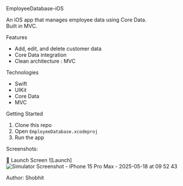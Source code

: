 EmployeeDatabase-iOS

An iOS app that manages employee data using Core Data.  
Built in MVC.

Features
- Add, edit, and delete customer data
- Core Data integration
- Clean architecture : MVC

Technologies
- Swift
- UIKit
- Core Data
- MVC

Getting Started
1. Clone this repo
2. Open `EmployeeDatabase.xcodeproj`
3. Run the app

Screenshots:

🔹 Launch Screen
![Launch]![Simulator Screenshot - iPhone 15 Pro Max - 2025-05-18 at 09 52 43](https://github.com/user-attachments/assets/f4e01aa7-5785-44de-b240-022f685104d8)


Author:
Shobhit
